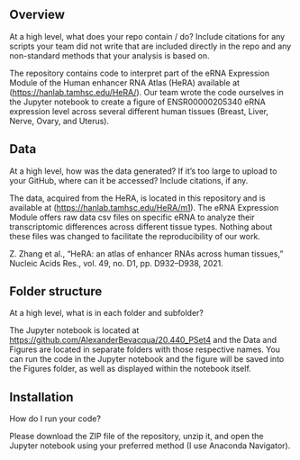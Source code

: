 <h2>Overview</h2>

At a high level, what does your repo contain / do? 
Include citations for any scripts your team did not write that are 
included directly in the repo and any non-standard methods that your 
analysis is based on. 

The repository contains code to interpret part of the eRNA Expression Module
of the Human enhancer RNA Atlas (HeRA) available at (https://hanlab.tamhsc.edu/HeRA/). 
Our team wrote the code ourselves in the Jupyter notebook to create a figure 
of ENSR00000205340 eRNA expression level across several different human tissues
(Breast, Liver, Nerve, Ovary, and Uterus).

<h2>Data</h2>

At a high level, how was the data generated? 
If it’s too large to upload to your GitHub, where can it be accessed?
Include citations, if any.

The data, acquired from the HeRA, is located in this repository and is 
available at (https://hanlab.tamhsc.edu/HeRA/m1). The eRNA Expression Module
offers raw data csv files on specific eRNA to analyze their transcriptomic 
differences across different tissue types. Nothing about these files was changed
to facilitate the reproducibility of our work.

Z. Zhang et al., “HeRA: an atlas of enhancer RNAs across human tissues,” Nucleic Acids Res.,
vol. 49, no. D1, pp. D932–D938, 2021.

<h2>Folder structure </h2>

At a high level, what is in each folder and subfolder?

The Jupyter notebook is located at https://github.com/AlexanderBevacqua/20.440_PSet4 and the
Data and Figures are located in separate folders with those respective names. You can run 
the code in the Jupyter notebook and the figure will be saved into the Figures folder, as
well as displayed within the notebook itself.

<h2>Installation </h2>

How do I run your code?

Please download the ZIP file of the repository, unzip it, and open the Jupyter notebook
using your preferred method (I use Anaconda Navigator).

